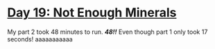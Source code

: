 # [Day 19: Not Enough Minerals](https://adventofcode.com/2022/day/19)

My part 2 took 48 minutes to run. ***48!!*** Even though part 1 only took 17 seconds! aaaaaaaaaaa

